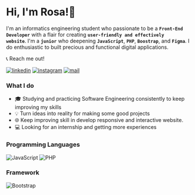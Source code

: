 # Hi, I'm Rosa!👋

I'm an informatics engineering student who passionate to be a <code>**Front-End Developer**</code> with a flair for creating <code>**user-friendly and effectively website**</code>. I'm a <code>**junior**</code> who deepening <code>**JavaScript**</code>, <code>**PHP**</code>, <code>**Boostrap**</code>, and <code>**Figma**</code>. I do enthusiastic to built precious and functional digital applications.

📞 Reach me out!

[![linkedin](https://img.shields.io/badge/Rosa_Salsa_Saida-21759B?style=flat&logo=linkedin&logoColor=white)](https://www.linkedin.com/in/rosalsaida/) [![instagram](https://img.shields.io/badge/@rosalsaida-F01F7A?style=flat&logo=instagram&logoColor=white)](https://www.instagram.com/rosalsaida/) [![mail](https://img.shields.io/badge/rosalsaida82-EB1923?style=flat&logo=gmail&logoColor=white)](mailto:rosalsaida82@gmail.com)

### What I do

- 🎓 Studying and practicing Software Engineering consistently to keep improving my skills
- 💡️ Turn ideas into reality for making some good projects
- 🌐 Keep improving skill in develop responsive and interactive website.
- 💻 Looking for an internship and getting more experiences

### Programming Languages
![JavaScript](https://img.shields.io/badge/JavaScript-323330?style=for-the-badge&logo=javascript&logoColor=F7DF1E) ![PHP](https://img.shields.io/badge/PHP-777BB4?style=for-the-badge&logo=php&logoColor=white)

### Framework
![Bootstrap](https://img.shields.io/badge/Bootstrap-563D7C?style=for-the-badge&logo=bootstrap&logoColor=white)
